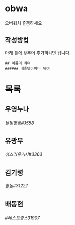 # obwa 
 오버워치 즐겜하세요
 
## 작성방법
아래 틀에 맞추어 추가하시면 됩니다.

```
## 이름이 뭐여
###### 배틀넷아이디 뭐여

```

# 목록

## 우영누나
###### 날빛영롱#3558

## 유광무
###### 성스러운기사#3363

## 김기령
###### 참돔#31222

## 배동현
###### #레스토랑스31907
